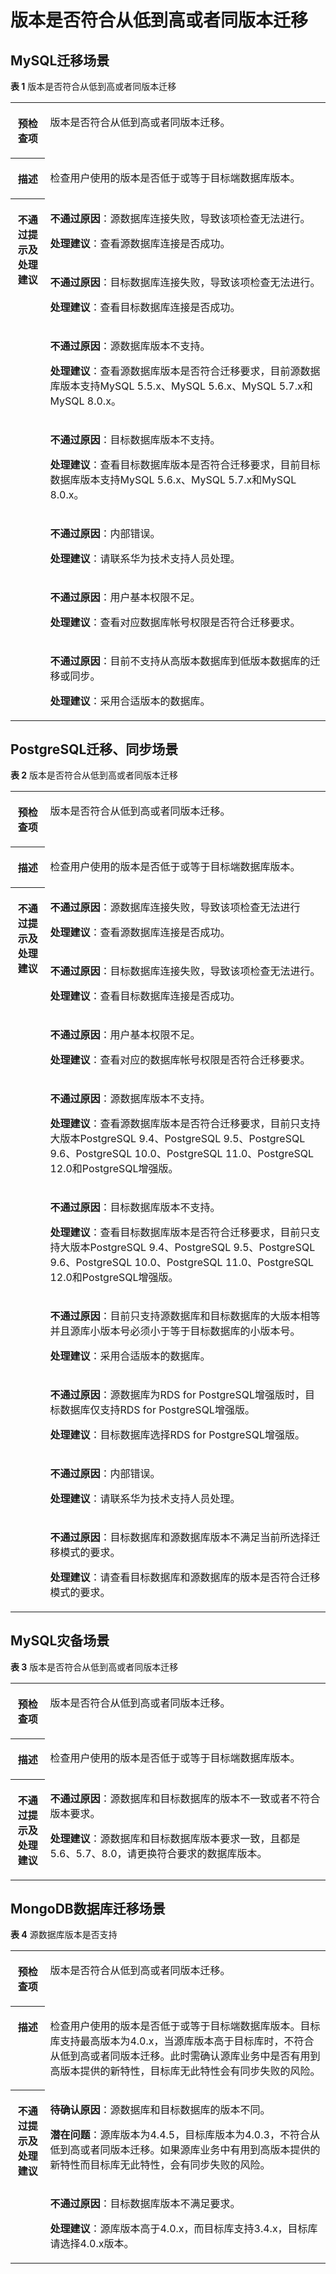 # 版本是否符合从低到高或者同版本迁移<a name="drs_11_0007"></a>

## MySQL迁移场景<a name="section818620453326"></a>

**表 1**  版本是否符合从低到高或者同版本迁移

<a name="table58388641185832"></a>
<table><tbody><tr id="row52799246185832"><th class="firstcol" valign="top" width="11%" id="mcps1.2.3.1.1"><p id="p143657591903"><a name="p143657591903"></a><a name="p143657591903"></a><strong id="b621829741903"><a name="b621829741903"></a><a name="b621829741903"></a>预检查项</strong></p>
</th>
<td class="cellrowborder" valign="top" width="89%" headers="mcps1.2.3.1.1 "><p id="p14529655193113"><a name="p14529655193113"></a><a name="p14529655193113"></a>版本是否符合从低到高或者同版本迁移。</p>
</td>
</tr>
<tr id="row59160256185832"><th class="firstcol" valign="top" width="11%" id="mcps1.2.3.2.1"><p id="p329052911903"><a name="p329052911903"></a><a name="p329052911903"></a><strong id="b277121681903"><a name="b277121681903"></a><a name="b277121681903"></a>描述</strong></p>
</th>
<td class="cellrowborder" valign="top" width="89%" headers="mcps1.2.3.2.1 "><p id="p19156022193119"><a name="p19156022193119"></a><a name="p19156022193119"></a>检查用户使用的版本是否低于或等于目标端数据库版本。</p>
</td>
</tr>
<tr id="row2097420185832"><th class="firstcol" rowspan="7" valign="top" width="11%" id="mcps1.2.3.3.1"><p id="p24030811903"><a name="p24030811903"></a><a name="p24030811903"></a><strong id="b216277331903"><a name="b216277331903"></a><a name="b216277331903"></a>不通过提示及<strong id="b712595519254"><a name="b712595519254"></a><a name="b712595519254"></a>处理建议</strong></strong></p>
</th>
<td class="cellrowborder" valign="top" width="89%" headers="mcps1.2.3.3.1 "><p id="p11248048134220"><a name="p11248048134220"></a><a name="p11248048134220"></a><strong id="b17582161173920"><a name="b17582161173920"></a><a name="b17582161173920"></a>不通过原因</strong>：源数据库连接失败，导致该项检查无法进行。</p>
<p id="p124981246174219"><a name="p124981246174219"></a><a name="p124981246174219"></a><strong id="b1217812392418"><a name="b1217812392418"></a><a name="b1217812392418"></a>处理建议</strong>：查看源数据库连接是否成功。</p>
</td>
</tr>
<tr id="row34723603185832"><td class="cellrowborder" valign="top" headers="mcps1.2.3.3.1 "><p id="p1767094004210"><a name="p1767094004210"></a><a name="p1767094004210"></a><strong id="b167801529439"><a name="b167801529439"></a><a name="b167801529439"></a>不通过原因</strong>：目标数据库连接失败，导致该项检查无法进行。</p>
<p id="p490493920429"><a name="p490493920429"></a><a name="p490493920429"></a><strong id="b133514562417"><a name="b133514562417"></a><a name="b133514562417"></a>处理建议</strong>：查看目标数据库连接是否成功。</p>
</td>
</tr>
<tr id="row15635152944117"><td class="cellrowborder" valign="top" headers="mcps1.2.3.3.1 "><p id="p11635152910410"><a name="p11635152910410"></a><a name="p11635152910410"></a><strong id="b142968416436"><a name="b142968416436"></a><a name="b142968416436"></a>不通过原因</strong>：源数据库版本不支持。</p>
<p id="p12951173684213"><a name="p12951173684213"></a><a name="p12951173684213"></a><strong id="b1696895992317"><a name="b1696895992317"></a><a name="b1696895992317"></a>处理建议</strong>：查看源数据库版本是否符合迁移要求，目前源数据库版本支持MySQL 5.5.x、MySQL 5.6.x、MySQL 5.7.x和MySQL 8.0.x。</p>
</td>
</tr>
<tr id="row142932164110"><td class="cellrowborder" valign="top" headers="mcps1.2.3.3.1 "><p id="p1142123212417"><a name="p1142123212417"></a><a name="p1142123212417"></a><strong id="b175451761437"><a name="b175451761437"></a><a name="b175451761437"></a>不通过原因</strong>：目标数据库版本不支持。</p>
<p id="p1759272774211"><a name="p1759272774211"></a><a name="p1759272774211"></a><strong id="b9776212416"><a name="b9776212416"></a><a name="b9776212416"></a>处理建议</strong>：查看目标数据库版本是否符合迁移要求，目前目标数据库版本支持MySQL 5.6.x、MySQL 5.7.x和MySQL 8.0.x。</p>
</td>
</tr>
<tr id="row8260193410410"><td class="cellrowborder" valign="top" headers="mcps1.2.3.3.1 "><p id="p726033411416"><a name="p726033411416"></a><a name="p726033411416"></a><strong id="b287311814318"><a name="b287311814318"></a><a name="b287311814318"></a>不通过原因</strong>：内部错误。</p>
<p id="p10513821194212"><a name="p10513821194212"></a><a name="p10513821194212"></a><strong id="b628220418241"><a name="b628220418241"></a><a name="b628220418241"></a>处理建议</strong>：请联系华为技术支持人员处理。</p>
</td>
</tr>
<tr id="row6448183644110"><td class="cellrowborder" valign="top" headers="mcps1.2.3.3.1 "><p id="p19135155713414"><a name="p19135155713414"></a><a name="p19135155713414"></a><strong id="b13296141010438"><a name="b13296141010438"></a><a name="b13296141010438"></a>不通过原因</strong>：用户基本权限不足。</p>
<p id="p15451816134210"><a name="p15451816134210"></a><a name="p15451816134210"></a><strong id="b107181142244"><a name="b107181142244"></a><a name="b107181142244"></a>处理建议</strong>：查看对应数据库帐号权限是否符合迁移要求。</p>
</td>
</tr>
<tr id="row158221539154111"><td class="cellrowborder" valign="top" headers="mcps1.2.3.3.1 "><p id="p12822193916417"><a name="p12822193916417"></a><a name="p12822193916417"></a><strong id="b276131418436"><a name="b276131418436"></a><a name="b276131418436"></a>不通过原因</strong>：目前不支持从高版本数据库到低版本数据库的迁移或同步。</p>
<p id="p17588201224211"><a name="p17588201224211"></a><a name="p17588201224211"></a><strong id="b14938173240"><a name="b14938173240"></a><a name="b14938173240"></a>处理建议</strong>：采用合适版本的数据库。</p>
</td>
</tr>
</tbody>
</table>

## PostgreSQL迁移、同步场景<a name="section13371217343"></a>

**表 2**  版本是否符合从低到高或者同版本迁移

<a name="table1828717534330"></a>
<table><tbody><tr id="row928715319335"><th class="firstcol" valign="top" width="11%" id="mcps1.2.3.1.1"><p id="p1028711530339"><a name="p1028711530339"></a><a name="p1028711530339"></a><strong id="b19287753193317"><a name="b19287753193317"></a><a name="b19287753193317"></a>预检查项</strong></p>
</th>
<td class="cellrowborder" valign="top" width="89%" headers="mcps1.2.3.1.1 "><p id="p1728711536333"><a name="p1728711536333"></a><a name="p1728711536333"></a>版本是否符合从低到高或者同版本迁移。</p>
</td>
</tr>
<tr id="row1428712532337"><th class="firstcol" valign="top" width="11%" id="mcps1.2.3.2.1"><p id="p172871353193310"><a name="p172871353193310"></a><a name="p172871353193310"></a><strong id="b1228755315331"><a name="b1228755315331"></a><a name="b1228755315331"></a>描述</strong></p>
</th>
<td class="cellrowborder" valign="top" width="89%" headers="mcps1.2.3.2.1 "><p id="p3287165313334"><a name="p3287165313334"></a><a name="p3287165313334"></a>检查用户使用的版本是否低于或等于目标端数据库版本。</p>
</td>
</tr>
<tr id="row132879539336"><th class="firstcol" rowspan="9" valign="top" width="11%" id="mcps1.2.3.3.1"><p id="p828715530336"><a name="p828715530336"></a><a name="p828715530336"></a><strong id="b1728745333319"><a name="b1728745333319"></a><a name="b1728745333319"></a>不通过提示及处理建议</strong></p>
<p id="p16893713113110"><a name="p16893713113110"></a><a name="p16893713113110"></a></p>
</th>
<td class="cellrowborder" valign="top" width="89%" headers="mcps1.2.3.3.1 "><p id="p1614134064919"><a name="p1614134064919"></a><a name="p1614134064919"></a><strong id="b281345617493"><a name="b281345617493"></a><a name="b281345617493"></a>不通过原因</strong>：源数据库连接失败，导致该项检查无法进行</p>
<p id="p1021923974918"><a name="p1021923974918"></a><a name="p1021923974918"></a><strong id="b20239175318246"><a name="b20239175318246"></a><a name="b20239175318246"></a>处理建议</strong>：查看源数据库连接是否成功。</p>
</td>
</tr>
<tr id="row659812583473"><td class="cellrowborder" valign="top" headers="mcps1.2.3.3.1 "><p id="p14598175811479"><a name="p14598175811479"></a><a name="p14598175811479"></a><strong id="b487513311508"><a name="b487513311508"></a><a name="b487513311508"></a>不通过原因</strong>：目标数据库连接失败，导致该项检查无法进行。</p>
<p id="p198526487488"><a name="p198526487488"></a><a name="p198526487488"></a><strong id="b2504105519246"><a name="b2504105519246"></a><a name="b2504105519246"></a>处理建议</strong>：查看目标数据库连接是否成功。</p>
</td>
</tr>
<tr id="row436331154812"><td class="cellrowborder" valign="top" headers="mcps1.2.3.3.1 "><p id="p183633194811"><a name="p183633194811"></a><a name="p183633194811"></a><strong id="b1772025155014"><a name="b1772025155014"></a><a name="b1772025155014"></a>不通过原因</strong>：用户基本权限不足。</p>
<p id="p1249214546489"><a name="p1249214546489"></a><a name="p1249214546489"></a><strong id="b1958365782416"><a name="b1958365782416"></a><a name="b1958365782416"></a>处理建议</strong>：查看对应的数据库帐号权限是否符合迁移要求。</p>
</td>
</tr>
<tr id="row181813419488"><td class="cellrowborder" valign="top" headers="mcps1.2.3.3.1 "><p id="p21844104819"><a name="p21844104819"></a><a name="p21844104819"></a><strong id="b12298476508"><a name="b12298476508"></a><a name="b12298476508"></a>不通过原因</strong>：源数据库版本不支持。</p>
<p id="p18861823496"><a name="p18861823496"></a><a name="p18861823496"></a><strong id="b2333130132520"><a name="b2333130132520"></a><a name="b2333130132520"></a>处理建议</strong>：查看源数据库版本是否符合迁移要求，目前只支持大版本PostgreSQL 9.4、PostgreSQL 9.5、PostgreSQL 9.6、PostgreSQL 10.0、PostgreSQL 11.0、PostgreSQL 12.0和PostgreSQL增强版。</p>
</td>
</tr>
<tr id="row292518614818"><td class="cellrowborder" valign="top" headers="mcps1.2.3.3.1 "><p id="p6711436154812"><a name="p6711436154812"></a><a name="p6711436154812"></a><strong id="b287027115013"><a name="b287027115013"></a><a name="b287027115013"></a>不通过原因</strong>：目标数据库版本不支持。</p>
<p id="p1921188114912"><a name="p1921188114912"></a><a name="p1921188114912"></a><strong id="b5661833257"><a name="b5661833257"></a><a name="b5661833257"></a>处理建议</strong>：查看目标数据库版本是否符合迁移要求，目前只支持大版本PostgreSQL 9.4、PostgreSQL 9.5、PostgreSQL 9.6、PostgreSQL 10.0、PostgreSQL 11.0、PostgreSQL 12.0和PostgreSQL增强版。</p>
</td>
</tr>
<tr id="row201331912194813"><td class="cellrowborder" valign="top" headers="mcps1.2.3.3.1 "><p id="p1313321284812"><a name="p1313321284812"></a><a name="p1313321284812"></a><strong id="b18245139115013"><a name="b18245139115013"></a><a name="b18245139115013"></a>不通过原因</strong>：目前只支持源数据库和目标数据库的大版本相等并且源库小版本号必须小于等于目标数据库的小版本号。</p>
<p id="p1079718136496"><a name="p1079718136496"></a><a name="p1079718136496"></a><strong id="b67861456254"><a name="b67861456254"></a><a name="b67861456254"></a>处理建议</strong>：采用合适版本的数据库。</p>
</td>
</tr>
<tr id="row72341752193915"><td class="cellrowborder" valign="top" headers="mcps1.2.3.3.1 "><p id="p01831153153910"><a name="p01831153153910"></a><a name="p01831153153910"></a><strong id="b191831453203912"><a name="b191831453203912"></a><a name="b191831453203912"></a>不通过原因</strong>：源数据库为RDS for PostgreSQL增强版时，目标数据库仅支持RDS for PostgreSQL增强版。</p>
<p id="p1183653133919"><a name="p1183653133919"></a><a name="p1183653133919"></a><strong id="b4183165317399"><a name="b4183165317399"></a><a name="b4183165317399"></a>处理建议</strong>：目标数据库选择RDS for PostgreSQL增强版。</p>
</td>
</tr>
<tr id="row4303125373312"><td class="cellrowborder" valign="top" headers="mcps1.2.3.3.1 "><p id="p18392228124915"><a name="p18392228124915"></a><a name="p18392228124915"></a><strong id="b1768210105502"><a name="b1768210105502"></a><a name="b1768210105502"></a>不通过原因</strong>：内部错误。</p>
<p id="p62355355491"><a name="p62355355491"></a><a name="p62355355491"></a><strong id="b188646782511"><a name="b188646782511"></a><a name="b188646782511"></a>处理建议</strong>：请联系华为技术支持人员处理。</p>
</td>
</tr>
<tr id="row789310137319"><td class="cellrowborder" valign="top" headers="mcps1.2.3.3.1 "><p id="p19246111910332"><a name="p19246111910332"></a><a name="p19246111910332"></a><strong id="b17246191963310"><a name="b17246191963310"></a><a name="b17246191963310"></a>不通过原因</strong>：目标数据库和源数据库版本不满足当前所选择迁移模式的要求。</p>
<p id="p112019377336"><a name="p112019377336"></a><a name="p112019377336"></a><strong id="b51981238153316"><a name="b51981238153316"></a><a name="b51981238153316"></a>处理建议</strong>：请查看目标数据库和源数据库的版本是否符合迁移模式的要求。</p>
</td>
</tr>
</tbody>
</table>

## MySQL灾备场景<a name="section68261526191616"></a>

**表 3**  版本是否符合从低到高或者同版本迁移

<a name="table11826626101614"></a>
<table><tbody><tr id="row68268263165"><th class="firstcol" valign="top" width="11%" id="mcps1.2.3.1.1"><p id="p15826172616162"><a name="p15826172616162"></a><a name="p15826172616162"></a><strong id="b16826162613162"><a name="b16826162613162"></a><a name="b16826162613162"></a>预检查项</strong></p>
</th>
<td class="cellrowborder" valign="top" width="89%" headers="mcps1.2.3.1.1 "><p id="p3827426181620"><a name="p3827426181620"></a><a name="p3827426181620"></a>版本是否符合从低到高或者同版本迁移。</p>
</td>
</tr>
<tr id="row1382752610163"><th class="firstcol" valign="top" width="11%" id="mcps1.2.3.2.1"><p id="p9827102612169"><a name="p9827102612169"></a><a name="p9827102612169"></a><strong id="b382752615167"><a name="b382752615167"></a><a name="b382752615167"></a>描述</strong></p>
</th>
<td class="cellrowborder" valign="top" width="89%" headers="mcps1.2.3.2.1 "><p id="p5827142631617"><a name="p5827142631617"></a><a name="p5827142631617"></a>检查用户使用的版本是否低于或等于目标端数据库版本。</p>
</td>
</tr>
<tr id="row10827726171613"><th class="firstcol" valign="top" width="11%" id="mcps1.2.3.3.1"><p id="p58273262161"><a name="p58273262161"></a><a name="p58273262161"></a><strong id="b1782712610166"><a name="b1782712610166"></a><a name="b1782712610166"></a>不通过提示及处理建议</strong></p>
</th>
<td class="cellrowborder" valign="top" width="89%" headers="mcps1.2.3.3.1 "><p id="p1182710269167"><a name="p1182710269167"></a><a name="p1182710269167"></a><strong id="b128271226101610"><a name="b128271226101610"></a><a name="b128271226101610"></a>不通过原因</strong>：源数据库和目标数据库的版本不一致或者不符合版本要求。</p>
<p id="p1782710260162"><a name="p1782710260162"></a><a name="p1782710260162"></a><strong id="b198272265164"><a name="b198272265164"></a><a name="b198272265164"></a>处理建议</strong>：源数据库和目标数据库版本要求一致，且都是5.6、5.7、8.0，请更换符合要求的数据库版本。</p>
</td>
</tr>
</tbody>
</table>

## MongoDB数据库迁移场景<a name="section20151155022615"></a>

**表 4**  源数据库版本是否支持

<a name="table20660183192517"></a>
<table><tbody><tr id="row16660931202512"><th class="firstcol" valign="top" width="11%" id="mcps1.2.3.1.1"><p id="p1117191712104"><a name="p1117191712104"></a><a name="p1117191712104"></a><strong id="b2170175106"><a name="b2170175106"></a><a name="b2170175106"></a>预检查项</strong></p>
</th>
<td class="cellrowborder" valign="top" width="89%" headers="mcps1.2.3.1.1 "><p id="p101719178104"><a name="p101719178104"></a><a name="p101719178104"></a>版本是否符合从低到高或者同版本迁移。</p>
</td>
</tr>
<tr id="row7660131132513"><th class="firstcol" valign="top" width="11%" id="mcps1.2.3.2.1"><p id="p01711741011"><a name="p01711741011"></a><a name="p01711741011"></a><strong id="b817151714104"><a name="b817151714104"></a><a name="b817151714104"></a>描述</strong></p>
</th>
<td class="cellrowborder" valign="top" width="89%" headers="mcps1.2.3.2.1 "><p id="p141771712109"><a name="p141771712109"></a><a name="p141771712109"></a>检查用户使用的版本是否低于或等于目标端数据库版本。目标库支持最高版本为4.0.x，当源库版本高于目标库时，不符合从低到高或者同版本迁移。此时需确认源库业务中是否有用到高版本提供的新特性，目标库无此特性会有同步失败的风险。</p>
</td>
</tr>
<tr id="row16601931172514"><th class="firstcol" rowspan="2" valign="top" width="11%" id="mcps1.2.3.3.1"><p id="p1717111717104"><a name="p1717111717104"></a><a name="p1717111717104"></a><strong id="b17171017121018"><a name="b17171017121018"></a><a name="b17171017121018"></a>不通过提示及处理建议</strong></p>
<p id="p1384818412287"><a name="p1384818412287"></a><a name="p1384818412287"></a></p>
</th>
<td class="cellrowborder" valign="top" width="89%" headers="mcps1.2.3.3.1 "><p id="p1517151719105"><a name="p1517151719105"></a><a name="p1517151719105"></a><strong id="b1117617141020"><a name="b1117617141020"></a><a name="b1117617141020"></a>待确认原因</strong>：源数据库和目标数据库的版本不同。</p>
<p id="p151761714108"><a name="p151761714108"></a><a name="p151761714108"></a><strong id="b1690134492513"><a name="b1690134492513"></a><a name="b1690134492513"></a>潜在问题</strong>：源库版本为4.4.5，目标库版本为4.0.3，不符合从低到高或者同版本迁移。如果源库业务中有用到高版本提供的新特性而目标库无此特性，会有同步失败的风险。</p>
</td>
</tr>
<tr id="row184715410288"><td class="cellrowborder" valign="top" headers="mcps1.2.3.3.1 "><p id="p9400204713296"><a name="p9400204713296"></a><a name="p9400204713296"></a><strong id="b19400747142917"><a name="b19400747142917"></a><a name="b19400747142917"></a>不通过原因</strong>：目标数据库版本不满足要求。</p>
<p id="p13476151102916"><a name="p13476151102916"></a><a name="p13476151102916"></a><strong id="b1231455812403"><a name="b1231455812403"></a><a name="b1231455812403"></a>处理建议</strong>：源库版本高于4.0.x，而目标库支持3.4.x，目标库请选择4.0.x版本。</p>
</td>
</tr>
</tbody>
</table>

